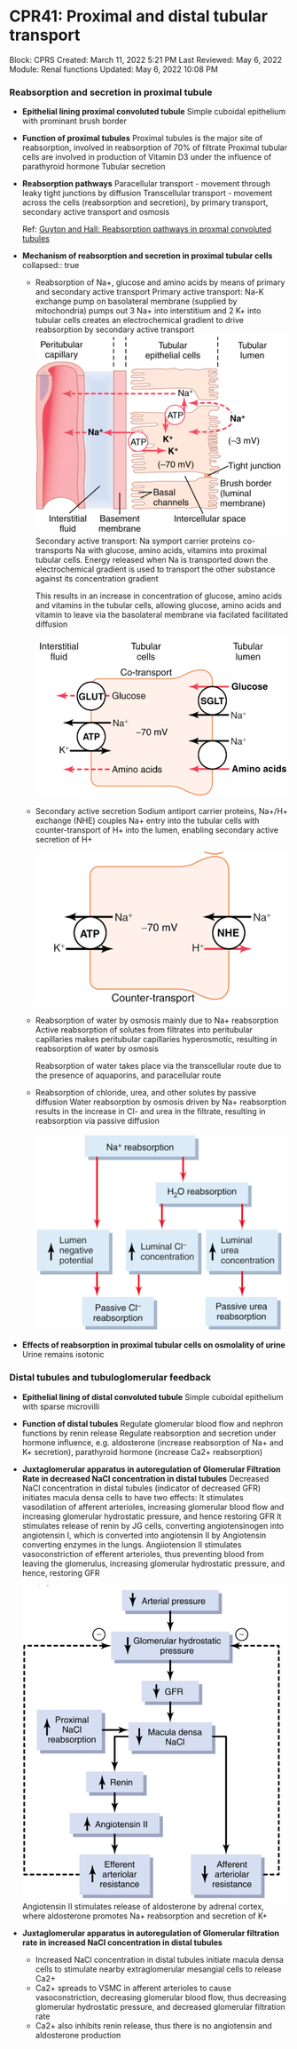 # CPR41: Proximal and distal tubular transport

Block: CPRS
Created: March 11, 2022 5:21 PM
Last Reviewed: May 6, 2022
Module: Renal functions
Updated: May 6, 2022 10:08 PM
### Reabsorption and secretion in proximal tubule
- **Epithelial lining proximal convoluted tubule**
    Simple cuboidal epithelium with prominant brush border
- **Function of proximal tubules**
    Proximal tubules is the major site of reabsorption, involved in reabsorption of 70% of filtrate
    Proximal tubular cells are involved in production of Vitamin D3 under the influence of parathyroid hormone
    Tubular secretion
- **Reabsorption pathways**
    Paracellular transport - movement through leaky tight junctions by diffusion
    Transcellular transport - movement across the cells (reabsorption and secretion), by primary transport, secondary active transport and osmosis
    
    Ref: [Guyton and Hall: Reabsorption pathways in proxmal convoluted tubules](https://www.notion.so/Guyton-and-Hall-Reabsorption-pathways-in-proxmal-convoluted-tubules-8835063ec9f84587be93a5d510be431a)
- **Mechanism of reabsorption and secretion in proximal tubular cells**
  collapsed:: true
	- Reabsorption of Na+, glucose and amino acids by means of primary and secondary active transport
	    Primary active transport:
	    Na-K exchange pump on basolateral membrane (supplied by mitochondria) pumps out 3 Na+ into interstitium and 2 K+ into tubular cells creates an electrochemical gradient to drive reabsorption by secondary active transport
	    ![Untitled](CPR41%20Proximal%20and%20distal%20tubular%20transport%20e54d82c90f694970bd130b444b5f8888/Untitled.png)
	    Secondary active transport:
	    Na symport carrier proteins co-transports Na with glucose, amino acids, vitamins into proximal tubular cells. Energy released when Na is transported down the electrochemical gradient is used to transport the other substance against its concentration gradient
	    
	    This results in an increase in concentration of glucose, amino acids and vitamins in the tubular cells, allowing glucose, amino acids and vitamin to leave via the basolateral membrane via facilated facilitated diffusion
	    
	    ![Untitled](CPR41%20Proximal%20and%20distal%20tubular%20transport%20e54d82c90f694970bd130b444b5f8888/Untitled%201.png)
	- Secondary active secretion
	    Sodium antiport carrier proteins, Na+/H+ exchange (NHE) couples Na+ entry into the tubular cells with counter-transport of H+ into the lumen, enabling secondary active secretion of H+
	    
	    ![Untitled](CPR41%20Proximal%20and%20distal%20tubular%20transport%20e54d82c90f694970bd130b444b5f8888/Untitled%202.png)
	- Reabsorption of water by osmosis mainly due to Na+ reabsorption
	    Active reabsorption of solutes from filtrates into peritubular capillaries makes peritubular capillaries hyperosmotic, resulting in reabsorption of water by osmosis
	    
	    Reabsorption of water takes place via the transcellular route due to the presence of aquaporins, and paracellular route
	- Reabsorption of chloride, urea, and other solutes by passive diffusion
	    Water reabsorption by osmosis driven by Na+ reabsorption results in the increase in Cl- and urea in the filtrate, resulting in reabsorption via passive diffusion
	    
	    ![Untitled](CPR41%20Proximal%20and%20distal%20tubular%20transport%20e54d82c90f694970bd130b444b5f8888/Untitled%203.png)
- **Effects of reabsorption in proximal tubular cells on osmolality of urine**
    Urine remains isotonic
### Distal tubules and tubuloglomerular feedback
- **Epithelial lining of distal convoluted tubule**
    Simple cuboidal epithelium with sparse microvilli
- **Function of distal tubules**
    Regulate glomerular blood flow and nephron functions by renin release
    Regulate reabsorption and secretion under hormone influence, e.g. aldosterone (increase reabsorption of Na+ and K+ secretion), parathyroid hormone (increase Ca2+ reabsorption)
- **Juxtaglomerular apparatus in autoregulation of Glomerular Filtration Rate in decreased NaCl concentration in distal tubules**
    Decreased NaCl concentration in distal tubules (indicator of decreased GFR) initiates macula densa cells to have two effects:
    It stimulates vasodilation of afferent arterioles, increasing glomerular blood flow and increasing glomerular hydrostatic pressure, and hence restoring GFR
    It stimulates release of renin by JG cells, converting angiotensinogen into angiotensin I, which is converted into angiotensin II by Angiotensin converting enzymes in the lungs. Angiiotension II stimulates vasoconstriction of efferent arterioles, thus preventing blood from leaving the glomerulus, increasing glomerular hydrostatic pressure, and hence, restoring GFR
    
    ![Untitled|375](CPR41%20Proximal%20and%20distal%20tubular%20transport%20e54d82c90f694970bd130b444b5f8888/Untitled%204.png)
    Angiotensin II stimulates release of aldosterone by adrenal cortex, where aldosterone promotes Na+ reabsorption and secretion of K+
- **Juxtaglomerular apparatus in autoregulation of Glomerular filtration rate in increased NaCl concentration in distal tubules**
	- Increased NaCl concentration in distal tubules initiate macula densa cells to stimulate nearby extraglomerular mesangial cells to release Ca2+
	- Ca2+ spreads to VSMC in afferent arterioles to cause vasoconstriction, decreasing glomerular blood flow, thus decreasing glomerular hydrostatic pressure, and decreased glomerular filtration rate
	- Ca2+ also inhibits renin release, thus there is no angiotensin and aldosterone production